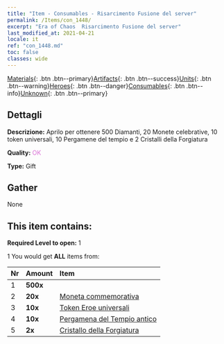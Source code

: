 ```yaml
---
title: "Item - Consumables - Risarcimento Fusione del server"
permalink: /Items/con_1448/
excerpt: "Era of Chaos  Risarcimento Fusione del server"
last_modified_at: 2021-04-21
locale: it
ref: "con_1448.md"
toc: false
classes: wide
---
```

 [Materials](/it/Items/){: .btn .btn--primary}[Artifacts](/it/Items/Artifacts/){: .btn .btn--success}[Units](/it/Items/Units/){: .btn .btn--warning}[Heroes](/it/Items/Heroes/){: .btn .btn--danger}[Consumables](/it/Items/Consumables/){: .btn .btn--info}[Unknown](/it/Items/Unknown/){: .btn .btn--primary}

## Dettagli
 **Descrizione:** Aprilo per ottenere 500 Diamanti, 20 Monete celebrative, 10 token universali, 10 Pergamene del tempio e 2 Cristalli della Forgiatura

 **Quality:** <span style="color: #DA70D6">OK</span>

 **Type:** Gift

## Gather

  None

## This item contains:

 **Required Level to open:** 1

 1 You would get **ALL** items  from:

  | Nr | Amount |     Item    |
  |:---|:-------|:------------|
  | 1 |  **500x** | <i class="fas fa-gem"/> |  | 
  | 2 |  **20x** | [Moneta commemorativa](/it/Items/con_877/) |  | 
  | 3 |  **10x** | [Token Eroe universali](/it/Items/her_358/) |  | 
  | 4 |  **10x** | [Pergamena del Tempio antico](/it/Items/con_697/) |  | 
  | 5 |  **2x** | [Cristallo della Forgiatura](/it/Items/art_189/) |  | 
